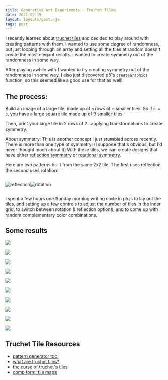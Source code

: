 ```yaml
---
title: Generative Art Experiments - Truchet Tiles
date: 2021-09-19
layout: layouts/post.njk
tags: post
---
```


I recently learned about [truchet tiles](https://en.wikipedia.org/wiki/Truchet_tiles) and decided to play around with creating patterns with them. I wanted to use some degree of randomness, but just looping through an array and setting all the tiles at random doesn't create the most elegant results. I wanted to create symmetry out of the randomness in some way. 

After playing awhile with  I wanted to try creating symmetry out of the randomness in some way. I also just discovered p5's [`createGraphics`](https://p5js.org/reference/#/p5/createGraphics) function, so this seemed like a good use for that as well! 

## The process:

Build an image of a large tile, made up of `n` rows of `n` smaller tiles. So if `n = 3`, you have a large square tile made up of 9 smaller tiles. 

Then, print your large tile in 2 rows of 2...applying transformations to create symmetry. 

About symmetry: This is another concept I just stumbled across recently. There is more than one type of symmetry! (I suppose that's obvious, but I'd never thought much about it) With these tiles, we can create designs that have either [reflection symmetry](https://en.wikipedia.org/wiki/Reflection_symmetry) or [rotational symmetry](https://en.wikipedia.org/wiki/Rotational_symmetry).

Here are two patterns built from the same 2x2 tile. The first uses reflection, the second uses rotation: 

<div style="display: flex;">

![reflection](/public/images/truchet/truchet-04.jpg)

![rotation](/public/images/truchet/truchet-05.jpg)

</div>

I spent a few hours one Sunday morning writing code in p5.js to lay out the tiles, and setting up a few controls to adjust the number of tiles in the inner grid, to switch between rotation & reflection options, and to come up with random complementary color combinations. 

## Some results

![](/public/images/truchet/truchet-01.jpeg)

![](/public/images/truchet/truchet-02.jpeg)

![](/public/images/truchet/truchet-03.jpeg)

![](/public/images/truchet/truchet-06.jpeg)

![](/public/images/truchet/truchet-07.jpeg)

![](/public/images/truchet/truchet-08.jpeg)

![](/public/images/truchet/truchet-09.jpeg)

![](/public/images/truchet/truchet-10.jpeg)

![](/public/images/truchet/truchet-11.jpeg)

![](/public/images/truchet/truchet-12.jpeg)


## Truchet Tile Resources

- [pattern generator tool](https://dmackinnon1.github.io/truchet/)
- [what are truchet tiles?](https://questionsindataviz.com/2021/03/03/what-are-truchet-tiles/)
- [the curse of truchet's tiles](http://arearugscarpet.blogspot.com/2014/04/the-curse-of-truchets-tiles.html)
- [comp form: tile maps](https://compform.net/tiles/)
